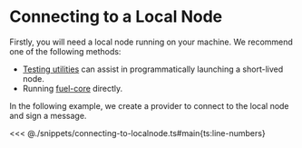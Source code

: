 # Connecting to a Local Node

Firstly, you will need a local node running on your machine. We recommend one of the following methods:

- [Testing utilities](../testing/launching-a-test-node.md) can assist in programmatically launching a short-lived node.
- Running [fuel-core](https://docs.fuel.network/guides/running-a-node/running-a-local-node/) directly.

In the following example, we create a provider to connect to the local node and sign a message.

<<< @./snippets/connecting-to-localnode.ts#main{ts:line-numbers}
